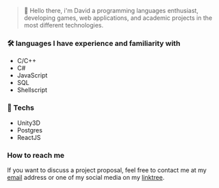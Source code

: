 > 👋 Hello there, i'm David a programming languages enthusiast, developing games, web applications, and academic projects in the most different technologies.

### 🛠️ languages I have experience and familiarity with
  - C/C++
  - C#
  - JavaScript
  - SQL 
  - Shellscript

### 🔧 Techs
  - Unity3D
  - Postgres
  - ReactJS

### How to reach me

If you want to discuss a project proposal, feel free to contact me at my [email](mailto:davidshcosta@gmail.com) address or one of my social media on my [linktree](https://linktr.ee/ds.costa).